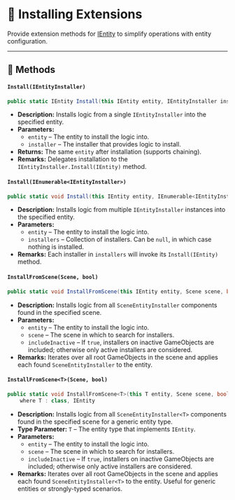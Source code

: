 # 🧩 Installing Extensions

Provide extension methods for [IEntity](IEntity.md) to simplify operations with entity configuration.

---

## 🏹 Methods

#### `Install(IEntityInstaller)`

```csharp
public static IEntity Install(this IEntity entity, IEntityInstaller installer)
```

- **Description:** Installs logic from a single `IEntityInstaller` into the specified entity.
- **Parameters:**
    - `entity` – The entity to install the logic into.
    - `installer` – The installer that provides logic to install.
- **Returns:** The same `entity` after installation (supports chaining).
- **Remarks:** Delegates installation to the `IEntityInstaller.Install(IEntity)` method.

#### `Install(IEnumerable<IEntityInstaller>)`

```csharp
public static void Install(this IEntity entity, IEnumerable<IEntityInstaller> installers)
```

- **Description:** Installs logic from multiple `IEntityInstaller` instances into the specified entity.
- **Parameters:**
    - `entity` – The entity to install the logic into.
    - `installers` – Collection of installers. Can be `null`, in which case nothing is installed.
- **Remarks:** Each installer in `installers` will invoke its `Install(IEntity)` method.

#### `InstallFromScene(Scene, bool)`

```csharp
public static void InstallFromScene(this IEntity entity, Scene scene, bool includeInactive = true)
```

- **Description:** Installs logic from all `SceneEntityInstaller` components found in the specified scene.
- **Parameters:**
    - `entity` – The entity to install the logic into.
    - `scene` – The scene in which to search for installers.
    - `includeInactive` – If `true`, installers on inactive GameObjects are included; otherwise only active
      installers are considered.
- **Remarks:** Iterates over all root GameObjects in the scene and applies each found `SceneEntityInstaller` to the
  entity.

#### `InstallFromScene<T>(Scene, bool)`

```csharp
public static void InstallFromScene<T>(this T entity, Scene scene, bool includeInactive = true)
    where T : class, IEntity
```

- **Description:** Installs logic from all `SceneEntityInstaller<T>` components found in the specified scene for a
  generic entity type.
- **Type Parameter:** `T` – The entity type that implements `IEntity`.
- **Parameters:**
    - `entity` – The entity to install the logic into.
    - `scene` – The scene in which to search for installers.
    - `includeInactive` – If `true`, installers on inactive GameObjects are included; otherwise only active
      installers are considered.
- **Remarks:** Iterates over all root GameObjects in the scene and applies each found `SceneEntityInstaller<T>` to the
  entity. Useful for generic entities or strongly-typed scenarios.